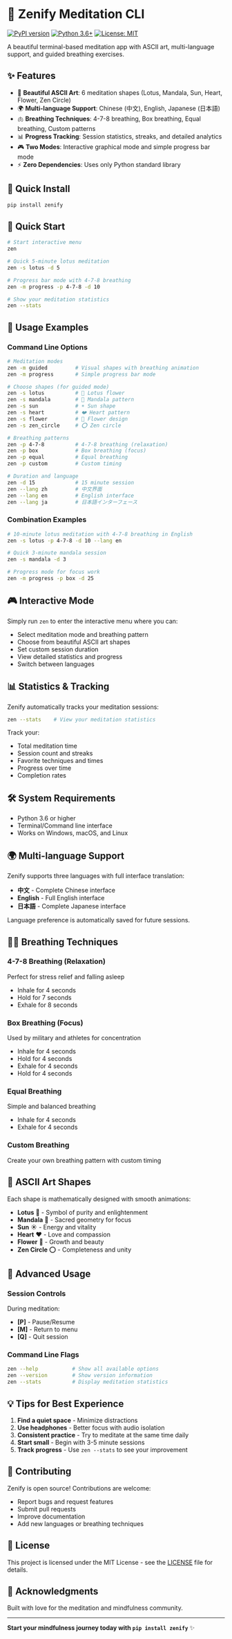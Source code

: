 # 🧘 Zenify Meditation CLI

[![PyPI version](https://badge.fury.io/py/zenify.svg)](https://badge.fury.io/py/zenify)
[![Python 3.6+](https://img.shields.io/badge/python-3.6+-blue.svg)](https://www.python.org/downloads/)
[![License: MIT](https://img.shields.io/badge/License-MIT-yellow.svg)](https://opensource.org/licenses/MIT)

A beautiful terminal-based meditation app with ASCII art, multi-language support, and guided breathing exercises.

## ✨ Features

- 🎨 **Beautiful ASCII Art**: 6 meditation shapes (Lotus, Mandala, Sun, Heart, Flower, Zen Circle)
- 🌍 **Multi-language Support**: Chinese (中文), English, Japanese (日本語)
- 🫁 **Breathing Techniques**: 4-7-8 breathing, Box breathing, Equal breathing, Custom patterns
- 📊 **Progress Tracking**: Session statistics, streaks, and detailed analytics
- 🎮 **Two Modes**: Interactive graphical mode and simple progress bar mode
- ⚡ **Zero Dependencies**: Uses only Python standard library

## 🚀 Quick Install

```bash
pip install zenify
```

## 🎯 Quick Start

```bash
# Start interactive menu
zen

# Quick 5-minute lotus meditation
zen -s lotus -d 5

# Progress bar mode with 4-7-8 breathing
zen -m progress -p 4-7-8 -d 10

# Show your meditation statistics
zen --stats
```

## 📖 Usage Examples

### Command Line Options

```bash
# Meditation modes
zen -m guided         # Visual shapes with breathing animation
zen -m progress       # Simple progress bar mode

# Choose shapes (for guided mode)
zen -s lotus          # 🪷 Lotus flower
zen -s mandala        # 🔮 Mandala pattern  
zen -s sun            # ☀️ Sun shape
zen -s heart          # ❤️ Heart pattern
zen -s flower         # 🌸 Flower design
zen -s zen_circle     # ⭕ Zen circle

# Breathing patterns
zen -p 4-7-8          # 4-7-8 breathing (relaxation)
zen -p box            # Box breathing (focus)
zen -p equal          # Equal breathing
zen -p custom         # Custom timing

# Duration and language
zen -d 15             # 15 minute session
zen --lang zh         # 中文界面
zen --lang en         # English interface  
zen --lang ja         # 日本語インターフェース
```

### Combination Examples

```bash
# 10-minute lotus meditation with 4-7-8 breathing in English
zen -s lotus -p 4-7-8 -d 10 --lang en

# Quick 3-minute mandala session
zen -s mandala -d 3

# Progress mode for focus work
zen -m progress -p box -d 25
```

## 🎮 Interactive Mode

Simply run `zen` to enter the interactive menu where you can:

- Select meditation mode and breathing pattern
- Choose from beautiful ASCII art shapes  
- Set custom session duration
- View detailed statistics and progress
- Switch between languages

## 📊 Statistics & Tracking

Zenify automatically tracks your meditation sessions:

```bash
zen --stats    # View your meditation statistics
```

Track your:
- Total meditation time
- Session count and streaks
- Favorite techniques and times
- Progress over time
- Completion rates

## 🛠 System Requirements

- Python 3.6 or higher
- Terminal/Command line interface
- Works on Windows, macOS, and Linux

## 🌍 Multi-language Support

Zenify supports three languages with full interface translation:

- **中文** - Complete Chinese interface
- **English** - Full English interface  
- **日本語** - Complete Japanese interface

Language preference is automatically saved for future sessions.

## 🧘‍♀️ Breathing Techniques

### 4-7-8 Breathing (Relaxation)
Perfect for stress relief and falling asleep
- Inhale for 4 seconds
- Hold for 7 seconds  
- Exhale for 8 seconds

### Box Breathing (Focus)
Used by military and athletes for concentration
- Inhale for 4 seconds
- Hold for 4 seconds
- Exhale for 4 seconds
- Hold for 4 seconds

### Equal Breathing
Simple and balanced breathing
- Inhale for 4 seconds
- Exhale for 4 seconds

### Custom Breathing
Create your own breathing pattern with custom timing

## 🎨 ASCII Art Shapes

Each shape is mathematically designed with smooth animations:

- **Lotus** 🪷 - Symbol of purity and enlightenment
- **Mandala** 🔮 - Sacred geometry for focus
- **Sun** ☀️ - Energy and vitality  
- **Heart** ❤️ - Love and compassion
- **Flower** 🌸 - Growth and beauty
- **Zen Circle** ⭕ - Completeness and unity

## 🚀 Advanced Usage

### Session Controls

During meditation:
- **[P]** - Pause/Resume
- **[M]** - Return to menu
- **[Q]** - Quit session

### Command Line Flags

```bash
zen --help           # Show all available options
zen --version        # Show version information
zen --stats          # Display meditation statistics
```

## 💡 Tips for Best Experience

1. **Find a quiet space** - Minimize distractions
2. **Use headphones** - Better focus with audio isolation
3. **Consistent practice** - Try to meditate at the same time daily
4. **Start small** - Begin with 3-5 minute sessions
5. **Track progress** - Use `zen --stats` to see your improvement

## 🤝 Contributing

Zenify is open source! Contributions are welcome:

- Report bugs and request features
- Submit pull requests  
- Improve documentation
- Add new languages or breathing techniques

## 📝 License

This project is licensed under the MIT License - see the [LICENSE](LICENSE) file for details.

## 🙏 Acknowledgments

Built with love for the meditation and mindfulness community. 

---

**Start your mindfulness journey today with `pip install zenify`** ✨